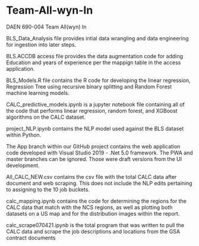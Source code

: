 # Team-All-wyn-In
DAEN 690-004 Team All(wyn) In

BLS_Data_Analysis file provides intial data wrangling and data engineering for ingestion into later steps.

BLS.ACCDB access file provides the data augmentation code for adding Education and years of experience per the mappign table in the access application.

BLS_Models.R file contains the R code for developing the linear regression, Regression Tree using recursive binary splitting and Random Forest machine learning models.

CALC_predictive_models.ipynb is a jupyter notebook file containing all of the code that performs linear regression, random forest, and XGBoost algorithms on the CALC dataset.

project_NLP.ipynb contains the NLP model used against the BLS dataset within Python.

The App branch within our GitHub project contains the web application code developed with Visual Studio 2019 - .Net 5.0 framework. The PWA and master branches can be ignored. Those were draft versions from the UI development.

All_CALC_NEW.csv contains the csv file with the total CALC data after document and web scraping. This does not include the NLP edits pertaining to assigning to the 10 job buckets.

calc_mapping.ipynb contains the code for determining the regions for the CALC data that match with the NCS regions, as well as plotting both datasets on a US map and for the distribution images within the report.

calc_scrape070421.ipynb is the total program that was written to pull the CALC data and scrape the job descriptions and locations from the GSA contract documents
